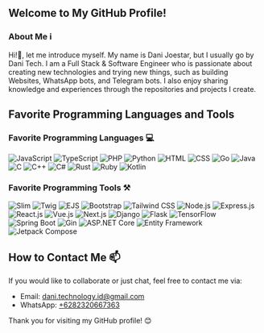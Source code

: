 ## Welcome to My GitHub Profile!

### About Me ℹ️
Hi!👋, let me introduce myself. My name is Dani Joestar, but I usually go by Dani Tech. I am a Full Stack & Software Engineer who is passionate about creating new technologies and trying new things, such as building Websites, WhatsApp bots, and Telegram bots. I also enjoy sharing knowledge and experiences through the repositories and projects I create.

## Favorite Programming Languages and Tools

### Favorite Programming Languages 💻
![JavaScript](https://img.shields.io/badge/JavaScript-F7DF1E?style=for-the-badge&logo=javascript&logoColor=black) 
![TypeScript](https://img.shields.io/badge/TypeScript-3178C6?style=for-the-badge&logo=typescript&logoColor=white) 
![PHP](https://img.shields.io/badge/PHP-777BB4?style=for-the-badge&logo=php&logoColor=white) 
![Python](https://img.shields.io/badge/Python-3776AB?style=for-the-badge&logo=python&logoColor=white) 
![HTML](https://img.shields.io/badge/HTML-E34F26?style=for-the-badge&logo=html5&logoColor=white) 
![CSS](https://img.shields.io/badge/CSS-1572B6?style=for-the-badge&logo=css3&logoColor=white) 
![Go](https://img.shields.io/badge/Go-00ADD8?style=for-the-badge&logo=go&logoColor=white) 
![Java](https://img.shields.io/badge/Java-007396?style=for-the-badge&logo=java&logoColor=white) 
![C](https://img.shields.io/badge/C-A8B9CC?style=for-the-badge&logo=c&logoColor=white) 
![C++](https://img.shields.io/badge/C++-00599C?style=for-the-badge&logo=c%2B%2B&logoColor=white) 
![C#](https://img.shields.io/badge/C%23-239120?style=for-the-badge&logo=c-sharp&logoColor=white) 
![Rust](https://img.shields.io/badge/Rust-000000?style=for-the-badge&logo=rust&logoColor=white)
![Ruby](https://img.shields.io/badge/Ruby-CC342D?style=for-the-badge&logo=ruby&logoColor=white) 
![Kotlin](https://img.shields.io/badge/Kotlin-0095D5?style=for-the-badge&logo=kotlin&logoColor=white)  

### Favorite Programming Tools ⚒️
![Slim](https://img.shields.io/badge/Slim-74C365?style=for-the-badge&logo=php&logoColor=white) 
![Twig](https://img.shields.io/badge/Twig-68A832?style=for-the-badge&logo=twig&logoColor=white) 
![EJS](https://img.shields.io/badge/EJS-8A2BE2?style=for-the-badge&logo=ejs&logoColor=white) 
![Bootstrap](https://img.shields.io/badge/Bootstrap-563D7C?style=for-the-badge&logo=bootstrap&logoColor=white) 
![Tailwind CSS](https://img.shields.io/badge/Tailwind_CSS-38B2AC?style=for-the-badge&logo=tailwind-css&logoColor=white) 
![Node.js](https://img.shields.io/badge/Node.js-43853D?style=for-the-badge&logo=node.js&logoColor=white) 
![Express.js](https://img.shields.io/badge/Express.js-000000?style=for-the-badge&logo=express&logoColor=white) 
![React.js](https://img.shields.io/badge/React.js-61DAFB?style=for-the-badge&logo=react&logoColor=black) 
![Vue.js](https://img.shields.io/badge/Vue.js-4FC08D?style=for-the-badge&logo=vue.js&logoColor=white) 
![Next.js](https://img.shields.io/badge/Next.js-000000?style=for-the-badge&logo=next.js&logoColor=white) 
![Django](https://img.shields.io/badge/Django-092E20?style=for-the-badge&logo=django&logoColor=white) 
![Flask](https://img.shields.io/badge/Flask-000000?style=for-the-badge&logo=flask&logoColor=white) 
![TensorFlow](https://img.shields.io/badge/TensorFlow-FF6F00?style=for-the-badge&logo=tensorflow&logoColor=white) 
![Spring Boot](https://img.shields.io/badge/Spring_Boot-6DB33F?style=for-the-badge&logo=spring-boot&logoColor=white) 
![Gin](https://img.shields.io/badge/Gin-00ADD8?style=for-the-badge&logo=go&logoColor=white) 
![ASP.NET Core](https://img.shields.io/badge/ASP.NET_Core-5C2D91?style=for-the-badge&logo=.net&logoColor=white) 
![Entity Framework](https://img.shields.io/badge/Entity_Framework-512BD4?style=for-the-badge&logo=entity-framework&logoColor=white) 
![Jetpack Compose](https://img.shields.io/badge/Jetpack_Compose-4285F4?style=for-the-badge&logo=jetpack-compose&logoColor=white)  

## How to Contact Me 📫
If you would like to collaborate or just chat, feel free to contact me via:
- Email: [dani.technology.id@gmail.com](mailto:dani.technology.id@gmail.com)
- WhatsApp: [+6282320667363](https://wa.me/+6282320667363)

Thank you for visiting my GitHub profile! 😊
